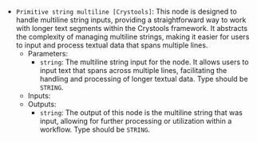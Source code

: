 - `Primitive string multiline [Crystools]`: This node is designed to handle multiline string inputs, providing a straightforward way to work with longer text segments within the Crystools framework. It abstracts the complexity of managing multiline strings, making it easier for users to input and process textual data that spans multiple lines.
    - Parameters:
        - `string`: The multiline string input for the node. It allows users to input text that spans across multiple lines, facilitating the handling and processing of longer textual data. Type should be `STRING`.
    - Inputs:
    - Outputs:
        - `string`: The output of this node is the multiline string that was input, allowing for further processing or utilization within a workflow. Type should be `STRING`.
